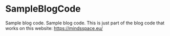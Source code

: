 # SampleBlogCode
Sample blog code. 
Sample blog code. This is just part of the blog code that works on this website: https://mindsspace.eu/
